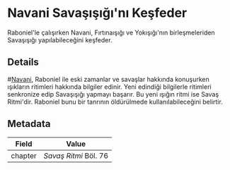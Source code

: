 # Navani Savaşışığı'nı Keşfeder
Raboniel'le çalışırken Navani, Fırtınaışığı ve Yokışığı'nın birleşmeleriden Savaşışığı yapılabileceğini keşfeder.

## Details
#[Navani](characters/navani), Raboniel ile eski zamanlar ve savaşlar hakkında konuşurken ışıkların ritimleri hakkında bilgiler edinir. Yeni edindiği bilgilerle ritimleri senkronize edip Savaşışığı yapmayı başarır. Bu yeni ışığın ritmi ise Savaş Ritmi'dir. Raboniel bunu bir tanrının öldürülmede kullanılabileceğini belirtir.

## Metadata
| Field | Value |
| ----- | ----- |
| chapter | *Savaş Ritmi* Böl. 76 |
